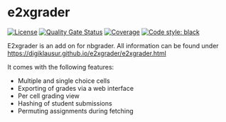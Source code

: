 # e2xgrader

[![License](https://img.shields.io/badge/License-MIT-blue.svg)](https://opensource.org/licenses/MIT)
[![Quality Gate Status](https://sonarcloud.io/api/project_badges/measure?project=DigiKlausur_e2xgrader&metric=alert_status)](https://sonarcloud.io/dashboard?id=DigiKlausur_e2xgrader)
[![Coverage](https://sonarcloud.io/api/project_badges/measure?project=DigiKlausur_e2xgrader&metric=coverage)](https://sonarcloud.io/dashboard?id=DigiKlausur_e2xgrader)
[![Code style: black](https://img.shields.io/badge/code%20style-black-000000.svg)](https://github.com/psf/black)


E2xgrader is an add on for nbgrader. All information can be found under https://digiklausur.github.io/e2xgrader/e2xgrader.html

It comes with the following features:

- Multiple and single choice cells
- Exporting of grades via a web interface
- Per cell grading view
- Hashing of student submissions
- Permuting assignments during fetching
